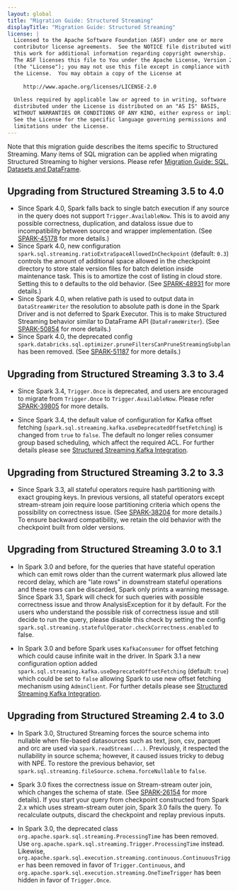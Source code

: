 ```yaml
---
layout: global
title: "Migration Guide: Structured Streaming"
displayTitle: "Migration Guide: Structured Streaming"
license: |
  Licensed to the Apache Software Foundation (ASF) under one or more
  contributor license agreements.  See the NOTICE file distributed with
  this work for additional information regarding copyright ownership.
  The ASF licenses this file to You under the Apache License, Version 2.0
  (the "License"); you may not use this file except in compliance with
  the License.  You may obtain a copy of the License at
 
     http://www.apache.org/licenses/LICENSE-2.0
 
  Unless required by applicable law or agreed to in writing, software
  distributed under the License is distributed on an "AS IS" BASIS,
  WITHOUT WARRANTIES OR CONDITIONS OF ANY KIND, either express or implied.
  See the License for the specific language governing permissions and
  limitations under the License.
---
```


Note that this migration guide describes the items specific to Structured Streaming.
Many items of SQL migration can be applied when migrating Structured Streaming to higher versions.
Please refer [Migration Guide: SQL, Datasets and DataFrame](../sql-migration-guide.html).

## Upgrading from Structured Streaming 3.5 to 4.0

- Since Spark 4.0, Spark falls back to single batch execution if any source in the query does not support `Trigger.AvailableNow`. This is to avoid any possible correctness, duplication, and dataloss issue due to incompatibility between source and wrapper implementation. (See [SPARK-45178](https://issues.apache.org/jira/browse/SPARK-45178) for more details.)
- Since Spark 4.0, new configuration `spark.sql.streaming.ratioExtraSpaceAllowedInCheckpoint` (default: `0.3`) controls the amount of additional space allowed in the checkpoint directory to store stale version files for batch deletion inside maintenance task. This is to amortize the cost of listing in cloud store. Setting this to `0` defaults to the old behavior. (See [SPARK-48931](https://issues.apache.org/jira/browse/SPARK-48931) for more details.)
- Since Spark 4.0, when relative path is used to output data in `DataStreamWriter` the resolution to absolute path is done in the Spark Driver and is not deferred to Spark Executor. This is to make Structured Streaming behavior similar to DataFrame API (`DataFrameWriter`). (See [SPARK-50854](https://issues.apache.org/jira/browse/SPARK-50854) for more details.)
- Since Spark 4.0, the deprecated config `spark.databricks.sql.optimizer.pruneFiltersCanPruneStreamingSubplan` has been removed. (See [SPARK-51187](https://issues.apache.org/jira/browse/SPARK-51187) for more details.)

## Upgrading from Structured Streaming 3.3 to 3.4

- Since Spark 3.4, `Trigger.Once` is deprecated, and users are encouraged to migrate from `Trigger.Once` to `Trigger.AvailableNow`. Please refer [SPARK-39805](https://issues.apache.org/jira/browse/SPARK-39805) for more details.

- Since Spark 3.4, the default value of configuration for Kafka offset fetching (`spark.sql.streaming.kafka.useDeprecatedOffsetFetching`) is changed from `true` to `false`. The default no longer relies consumer group based scheduling, which affect the required ACL. For further details please see [Structured Streaming Kafka Integration](structured-streaming-kafka-integration.html#offset-fetching).

## Upgrading from Structured Streaming 3.2 to 3.3

- Since Spark 3.3, all stateful operators require hash partitioning with exact grouping keys. In previous versions, all stateful operators except stream-stream join require loose partitioning criteria which opens the possibility on correctness issue. (See [SPARK-38204](https://issues.apache.org/jira/browse/SPARK-38204) for more details.) To ensure backward compatibility, we retain the old behavior with the checkpoint built from older versions.

## Upgrading from Structured Streaming 3.0 to 3.1

- In Spark 3.0 and before, for the queries that have stateful operation which can emit rows older than the current watermark plus allowed late record delay, which are "late rows" in downstream stateful operations and these rows can be discarded, Spark only prints a warning message. Since Spark 3.1, Spark will check for such queries with possible correctness issue and throw AnalysisException for it by default. For the users who understand the possible risk of correctness issue and still decide to run the query, please disable this check by setting the config `spark.sql.streaming.statefulOperator.checkCorrectness.enabled` to false.

- In Spark 3.0 and before Spark uses `KafkaConsumer` for offset fetching which could cause infinite wait in the driver.
  In Spark 3.1 a new configuration option added `spark.sql.streaming.kafka.useDeprecatedOffsetFetching` (default: `true`)
  which could be set to `false` allowing Spark to use new offset fetching mechanism using `AdminClient`.
  For further details please see [Structured Streaming Kafka Integration](structured-streaming-kafka-integration.html#offset-fetching).

## Upgrading from Structured Streaming 2.4 to 3.0

- In Spark 3.0, Structured Streaming forces the source schema into nullable when file-based datasources such as text, json, csv, parquet and orc are used via `spark.readStream(...)`. Previously, it respected the nullability in source schema; however, it caused issues tricky to debug with NPE. To restore the previous behavior, set `spark.sql.streaming.fileSource.schema.forceNullable` to `false`.

- Spark 3.0 fixes the correctness issue on Stream-stream outer join, which changes the schema of state. (See [SPARK-26154](https://issues.apache.org/jira/browse/SPARK-26154) for more details). If you start your query from checkpoint constructed from Spark 2.x which uses stream-stream outer join, Spark 3.0 fails the query. To recalculate outputs, discard the checkpoint and replay previous inputs.

- In Spark 3.0, the deprecated class `org.apache.spark.sql.streaming.ProcessingTime` has been removed. Use `org.apache.spark.sql.streaming.Trigger.ProcessingTime` instead. Likewise, `org.apache.spark.sql.execution.streaming.continuous.ContinuousTrigger` has been removed in favor of `Trigger.Continuous`, and `org.apache.spark.sql.execution.streaming.OneTimeTrigger` has been hidden in favor of `Trigger.Once`.
